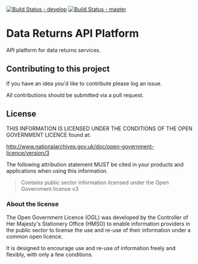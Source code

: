 [![Build Status - develop](https://travis-ci.org/DEFRA/data-returns-data-exchange.svg?branch=develop)](https://travis-ci.org/DEFRA/data-returns-data-exchange)
[![Build Status - master](https://travis-ci.org/DEFRA/data-returns-data-exchange.svg?branch=master)](https://travis-ci.org/DEFRA/data-returns-data-exchange)

# Data Returns API Platform

API platform for data returns services. 

## Contributing to this project

If you have an idea you'd like to contribute please log an issue.

All contributions should be submitted via a pull request.

## License

THIS INFORMATION IS LICENSED UNDER THE CONDITIONS OF THE OPEN GOVERNMENT LICENCE found at:

http://www.nationalarchives.gov.uk/doc/open-government-licence/version/3

The following attribution statement MUST be cited in your products and applications when using this information.

>Contains public sector information licensed under the Open Government license v3

### About the license

The Open Government Licence (OGL) was developed by the Controller of Her Majesty's Stationery Office (HMSO) to enable information providers in the public sector to license the use and re-use of their information under a common open licence.

It is designed to encourage use and re-use of information freely and flexibly, with only a few conditions.
